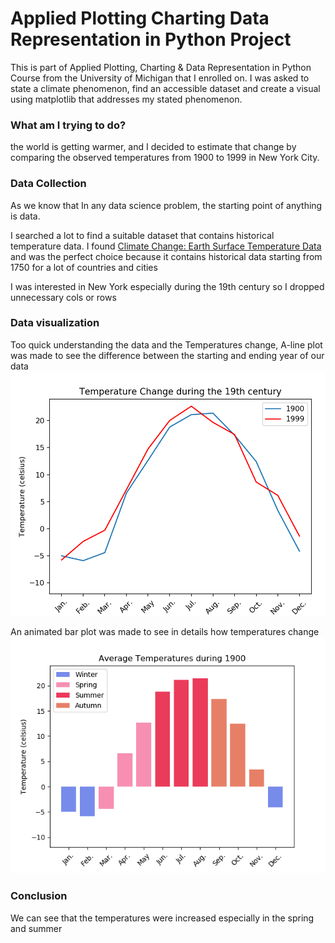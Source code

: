 # Applied Plotting Charting Data Representation in Python Project
This is part of Applied Plotting, Charting &amp; Data Representation in Python Course from the University of Michigan that I enrolled on. I was asked to state a climate phenomenon, find an accessible dataset and create a visual using matplotlib that addresses my stated phenomenon.

### What am I trying to do?
the world is getting warmer, and I decided to estimate that change by comparing the observed temperatures from 1900 to 1999 in New York City.

### Data Collection
As we know that In any data science problem, the starting point of anything is data.

I searched a lot to find a suitable dataset that contains historical temperature data. I found 
[Climate Change: Earth Surface Temperature Data](https://www.kaggle.com/berkeleyearth/climate-change-earth-surface-temperature-data#GlobalTemperatures.csv) and was the perfect choice because it contains historical data starting from 1750 for a lot of countries and cities

I was interested in New York especially during the 19th century so I dropped unnecessary cols or rows 

### Data visualization
Too quick understanding the data and the Temperatures change, A-line plot was made to see the difference between the starting and ending year of our data
![Temperature change during the 19th century](temperatures.PNG)

An animated bar plot was made to see in details how temperatures change
![all_years](final.gif)

### Conclusion

We can see that the temperatures were increased especially in the spring and summer
